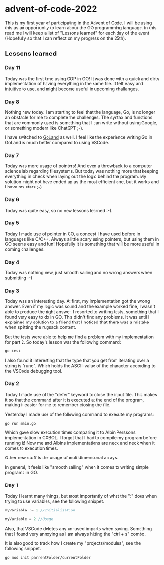 # advent-of-code-2022
This is my first year of participating in the Advent of Code. I will be using this as an opportunity to learn about the GO programming language.
In this read me I will keep a list of "Lessons learned" for each day of the event (Hopefully so that I can reflect on my progress on the 25th).

## Lessons learned

### Day 11
Today was the first time using OOP in GO! It was done with a quick and dirty implementation of having everything in the
same file. It felt easy and intuitive to use, and might become useful in upcoming challanges.

### Day 8
Nothing new today. I am starting to feel that the language, Go, is no longer an obstacle for me to complete the
challenges. The syntax and functions that are commonly used is something that I can write without using Google, or
something modern like ChatGPT ;-).

I have switched to [GoLand](https://www.jetbrains.com/go/) as well. I feel like the experience writing Go in GoLand is
much better compared to using VSCode.

### Day 7

Today was more usage of pointers! And even a throwback to a computer science lab regarding filesystems.
But today was nothing more that keeping everything in check when laying out the logic behind the program. My solution
might not have ended up as the most efficient one, but it works and I have my stars ;-).

### Day 6
Today was quite easy, so no new lessons learned :-).

### Day 5

Today I made use of pointer in GO, a concept I have used before in languages like C/C++. Always a little scary using pointers, but using them in GO seems easy and fun! Hopefully it is something that will be more useful in coming challenges.

### Day 4
Today was nothing new, just smooth sailing and no wrong answers when submitting :-)

### Day 3

Today was an interesting day. At first, my implementation got the wrong answer. Even if my logic was sound and the example worked fine, I wasn't able to produce the right answer. I resorted to writing tests, something that I found very easy to do in GO. This didn't find any problems. It was until I explained my solution to a friend that I noticed that there was a mistake when splitting the rugsack content. 

But the tests were able to help me find a problem with my implementation for part 2. So today's lesson was the following command:
```bash
go test
```

I also found it interesting that the type that you get from iterating over a string is "rune". Which holds the ASCII-value of the character according to the VSCode debugging tool.

### Day 2

Today I made use of the "defer" keyword to close the input file. This makes it so that the command after it is executed at the end of the program, making it easier for me to remember closing the file.

Yesterday I made use of the following command to execute my programs:
```bash
go run main.go
```

Which gave slow execution times comparing it to Albin Perssons implementation in COBOL. I forgot that I had to compile my program before running it!
Now me and Albins implementations are neck and neck when it comes to execution times.

Other new stuff is the usage of multidimensional arrays.

In general, it feels like "smooth sailing" when it comes to writing simple programs in GO.

### Day 1

Today I learnt many things, but most importantly of what the ":" does when trying to use variables, see the following snippet.

```go
myVariable := 1 //Initialization

myVariable = 2 //Usage
```

Also, that VSCode deletes any un-used imports when saving. Something that I found very annoying as I am always hitting the "ctrl + s" combo.

It is also good to track how I create my "projects/modules", see the following snippet.
```bash
go mod init parrentFolder/currentFolder
```
